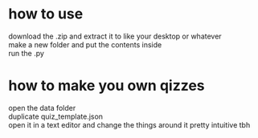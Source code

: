 # how to use
download the .zip and extract it to like your desktop or whatever <br>
make a new folder and put the contents inside <br>
run the .py <br>
# how to make you own qizzes
open the data folder <br>
duplicate quiz_template.json <br>
open it in a text editor and change the things around it pretty intuitive tbh
